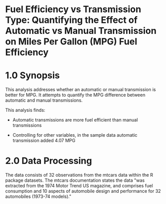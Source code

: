 Fuel Efficiency vs Transmission Type: Quantifying the Effect of Automatic vs Manual Transmission on Miles Per Gallon (MPG) Fuel Efficiency
========================================
# 1.0 Synopsis
This analysis addresses whether an automatic or manual transmission is better for MPG. It attempts to quantify the MPG difference between automatic and manual transmissions.

This analysis finds:

* Automatic transmissions are more fuel efficient than manual transmissions

* Controlling for other variables, in the sample data automatic transmission added 4.07 MPG

# 2.0 Data Processing
The data consists of 32 observations from the mtcars data within the R package datasets. The mtcars documentation states the data \"was extracted from the 1974 Motor Trend US magazine, and comprises fuel consumption and 10 aspects of automobile design and performance for 32 automobiles (1973-74 models).\"
